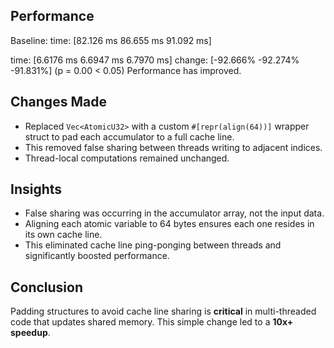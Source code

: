 ## Performance
Baseline:
time:   [82.126 ms 86.655 ms 91.092 ms]

time:   [6.6176 ms 6.6947 ms 6.7970 ms]
change: [-92.666% -92.274% -91.831%] (p = 0.00 < 0.05)
Performance has improved.

## Changes Made
- Replaced `Vec<AtomicU32>` with a custom `#[repr(align(64))]` wrapper struct to pad each accumulator to a full cache line.
- This removed false sharing between threads writing to adjacent indices.
- Thread-local computations remained unchanged.


## Insights
- False sharing was occurring in the accumulator array, not the input data.
- Aligning each atomic variable to 64 bytes ensures each one resides in its own cache line.
- This eliminated cache line ping-ponging between threads and significantly boosted performance.

## Conclusion
Padding structures to avoid cache line sharing is **critical** in multi-threaded code that updates shared memory. This simple change led to a **10x+ speedup**.
